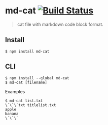 # md-cat [![Build Status](https://travis-ci.com/elzup/md-cat.svg?branch=master)](https://travis-ci.com/elzup/md-cat)

> cat file with markdown code block format.

## Install

```
$ npm install md-cat
```

## CLI

```
$ npm install --global md-cat
$ md-cat [filename]
```

Examples

```
$ md-cat list.txt
\`\`\`txt titlelist.txt
apple
banana
\`\`\`
```
